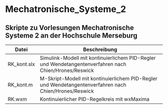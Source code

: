 # Mechatronische_Systeme_2

## Skripte zu Vorlesungen Mechatronische Systeme 2 an der Hochschule Merseburg

Datei | Beschreibung
--- | ---
RK_kont.slx | Simulink-Modell mit kontinuierlichem PID-Regler und Wendetangentenverfahren nach Chien/Hrones/Reswick
RK_kont.m | M-Skript-Modell mit kontinuierlichem PID-Regler und Wendetangentenverfahren nach Chien/Hrones/Reswick
RK.wxm | Kontinuierlicher PID-Regelkreis mit wxMaxima

